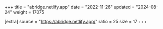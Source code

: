 +++
title = "abridge.netlify.app"
date = "2022-11-26"
updated = "2024-08-24"
weight = 17075

[extra]
source = "https://abridge.netlify.app/"
ratio = 25
size = 17
+++
